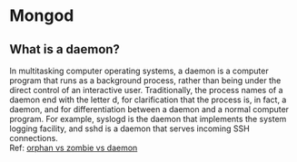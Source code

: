 # Mongod
## What is a daemon?
In multitasking computer operating systems, a daemon is a computer program that runs as a background process, rather than being under the direct control of an interactive user. Traditionally, the process names of a daemon end with the letter d, for clarification that the process is, in fact, a daemon, and for differentiation between a daemon and a normal computer program. For example, syslogd is the daemon that implements the system logging facility, and sshd is a daemon that serves incoming SSH connections. <br>
Ref: [orphan vs zombie vs daemon](https://www.gmarik.info/blog/2012/orphan-vs-zombie-vs-daemon-processes/)
